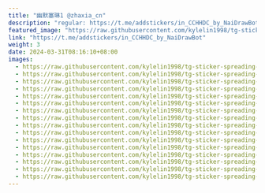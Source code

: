 ```yaml
---
title: "幽默塞琳1 @zhaxia_cn"
description: "regular: https://t.me/addstickers/in_CCHHDC_by_NaiDrawBot"
featured_image: "https://raw.githubusercontent.com/kylelin1998/tg-sticker-spreading-worldwide-images/main/img/a9241ab8-b420-4bdb-a86a-3d013566d445.jpg"
link: "https://t.me/addstickers/in_CCHHDC_by_NaiDrawBot"
weight: 3
date: 2024-03-31T08:16:10+08:00
images:
  - https://raw.githubusercontent.com/kylelin1998/tg-sticker-spreading-worldwide-images/main/img/a9241ab8-b420-4bdb-a86a-3d013566d445.jpg
  - https://raw.githubusercontent.com/kylelin1998/tg-sticker-spreading-worldwide-images/main/img/22cf4395-06a1-4641-a1cb-ff5fa88055fd.jpg
  - https://raw.githubusercontent.com/kylelin1998/tg-sticker-spreading-worldwide-images/main/img/e9bf222f-ca9d-44e9-8754-32bd7074ff62.jpg
  - https://raw.githubusercontent.com/kylelin1998/tg-sticker-spreading-worldwide-images/main/img/7ac41f5d-46d7-400d-9f1a-3002189dd41f.jpg
  - https://raw.githubusercontent.com/kylelin1998/tg-sticker-spreading-worldwide-images/main/img/97594ed0-58be-432e-8014-9a655688e9ec.jpg
  - https://raw.githubusercontent.com/kylelin1998/tg-sticker-spreading-worldwide-images/main/img/b42bdf88-96ed-4bf9-8a8c-0439865399d9.jpg
  - https://raw.githubusercontent.com/kylelin1998/tg-sticker-spreading-worldwide-images/main/img/724d8852-496d-4e02-8a3f-93bfcb9cef0d.jpg
  - https://raw.githubusercontent.com/kylelin1998/tg-sticker-spreading-worldwide-images/main/img/830d11e3-5c33-4716-a6dd-13b6465ec992.jpg
  - https://raw.githubusercontent.com/kylelin1998/tg-sticker-spreading-worldwide-images/main/img/940c68fd-80d2-4ee5-882a-bed917bd93fe.jpg
  - https://raw.githubusercontent.com/kylelin1998/tg-sticker-spreading-worldwide-images/main/img/d2a5eef5-29ce-4cc8-a5a5-8692b159e732.jpg
  - https://raw.githubusercontent.com/kylelin1998/tg-sticker-spreading-worldwide-images/main/img/79d3b608-46a8-490d-b3a1-ea8ab0c06f48.jpg
  - https://raw.githubusercontent.com/kylelin1998/tg-sticker-spreading-worldwide-images/main/img/ad6e8eed-0b89-4bb0-b990-e10c96ec9827.jpg
  - https://raw.githubusercontent.com/kylelin1998/tg-sticker-spreading-worldwide-images/main/img/1d4e9a63-4607-49c9-a769-73007837a1a9.jpg
  - https://raw.githubusercontent.com/kylelin1998/tg-sticker-spreading-worldwide-images/main/img/8c94ba97-3b26-4f79-b02f-c7849920a98f.jpg
  - https://raw.githubusercontent.com/kylelin1998/tg-sticker-spreading-worldwide-images/main/img/8418c880-9f1c-46e7-b2b6-6ad4090bcf56.jpg
  - https://raw.githubusercontent.com/kylelin1998/tg-sticker-spreading-worldwide-images/main/img/10bb0f15-eb41-4a59-aee6-0417fa2d4117.jpg
---
```

